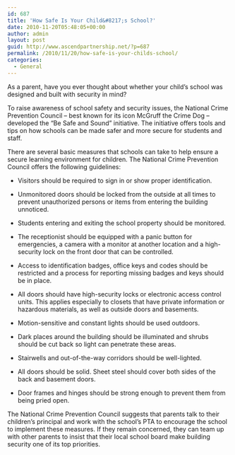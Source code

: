 ```yaml
---
id: 687
title: 'How Safe Is Your Child&#8217;s School?'
date: 2010-11-20T05:48:05+00:00
author: admin
layout: post
guid: http://www.ascendpartnership.net/?p=687
permalink: /2010/11/20/how-safe-is-your-childs-school/
categories:
  - General
---
```

As a parent, have you ever thought about whether your child&#8217;s school was designed and built with security in mind?

To raise awareness of school safety and security issues, the National Crime Prevention Council &#8211; best known for its icon McGruff the Crime Dog &#8211; developed the &#8220;Be Safe and Sound&#8221; initiative. The initiative offers tools and tips on how schools can be made safer and more secure for students and staff.

There are several basic measures that schools can take to help ensure a secure learning environment for children. The National Crime Prevention Council offers the following guidelines:

* Visitors should be required to sign in or show proper identification.

* Unmonitored doors should be locked from the outside at all times to prevent unauthorized persons or items from entering the building unnoticed.

* Students entering and exiting the school property should be monitored.

* The receptionist should be equipped with a panic button for emergencies, a camera with a monitor at another location and a high-security lock on the front door that can be controlled.

* Access to identification badges, office keys and codes should be restricted and a process for reporting missing badges and keys should be in place. 

* All doors should have high-security locks or electronic access control units. This applies especially to closets that have private information or hazardous materials, as well as outside doors and basements. 

* Motion-sensitive and constant lights should be used outdoors. 

* Dark places around the building should be illuminated and shrubs should be cut back so light can penetrate these areas. 

* Stairwells and out-of-the-way corridors should be well-lighted. 

* All doors should be solid. Sheet steel should cover both sides of the back and basement doors. 

* Door frames and hinges should be strong enough to prevent them from being pried open.

The National Crime Prevention Council suggests that parents talk to their children&#8217;s principal and work with the school&#8217;s PTA to encourage the school to implement these measures. If they remain concerned, they can team up with other parents to insist that their local school board make building security one of its top priorities.